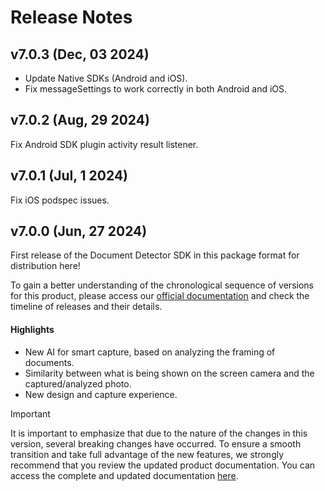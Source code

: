 # Release Notes

## v7.0.3 (Dec, 03 2024)

- Update Native SDKs (Android and iOS).
- Fix messageSettings to work correctly in both Android and iOS.

## v7.0.2 (Aug, 29 2024)

Fix Android SDK plugin activity result listener.

## v7.0.1 (Jul, 1 2024)

Fix iOS podspec issues.

## v7.0.0 (Jun, 27 2024)

First release of the Document Detector SDK in this package format for distribution here!

To gain a better understanding of the chronological sequence of versions for this product, please access our [official documentation](https://docs.caf.io/sdks/flutter/release-notes/document-detector-releases) and check the timeline of releases and their details.

#### Highlights

- New AI for smart capture, based on analyzing the framing of documents.
- Similarity between what is being shown on the screen camera and the captured/analyzed photo.
- New design and capture experience.

> [!IMPORTANT]
> It is important to emphasize that due to the nature of the changes in this version, several breaking changes have occurred. To ensure a smooth transition and take full advantage of the new features, we strongly recommend that you review the updated product documentation. You can access the complete and updated documentation [here](https://docs.caf.io/sdks/flutter/getting-started/document-detector/v7-and-above.md).
